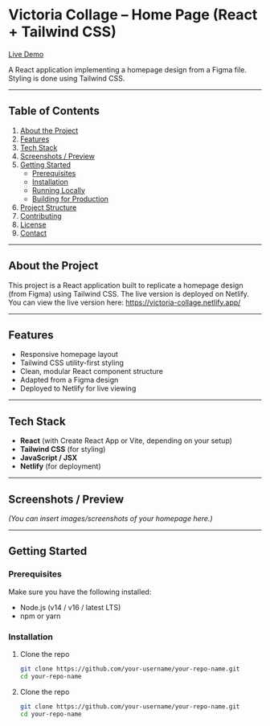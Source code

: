 # Victoria Collage – Home Page (React + Tailwind CSS)

[Live Demo](https://victoria-collage.netlify.app/)

A React application implementing a homepage design from a Figma file. Styling is done using Tailwind CSS.

---

## Table of Contents

1. [About the Project](#about-the-project)
2. [Features](#features)
3. [Tech Stack](#tech-stack)
4. [Screenshots / Preview](#screenshots--preview)
5. [Getting Started](#getting-started)
   - [Prerequisites](#prerequisites)
   - [Installation](#installation)
   - [Running Locally](#running-locally)
   - [Building for Production](#building-for-production)
6. [Project Structure](#project-structure)
7. [Contributing](#contributing)
8. [License](#license)
9. [Contact](#contact)

---

## About the Project

This project is a React application built to replicate a homepage design (from Figma) using Tailwind CSS. The live version is deployed on Netlify.  
You can view the live version here: https://victoria-collage.netlify.app/

---

## Features

- Responsive homepage layout
- Tailwind CSS utility-first styling
- Clean, modular React component structure
- Adapted from a Figma design
- Deployed to Netlify for live viewing

---

## Tech Stack

- **React** (with Create React App or Vite, depending on your setup)
- **Tailwind CSS** (for styling)
- **JavaScript / JSX**
- **Netlify** (for deployment)

---

## Screenshots / Preview

_(You can insert images/screenshots of your homepage here.)_

---

## Getting Started

### Prerequisites

Make sure you have the following installed:

- Node.js (v14 / v16 / latest LTS)
- npm or yarn

### Installation

1. Clone the repo
   ```bash
   git clone https://github.com/your-username/your-repo-name.git
   cd your-repo-name
   ```
1. Clone the repo
   ```bash
   git clone https://github.com/your-username/your-repo-name.git
   cd your-repo-name
   ```

